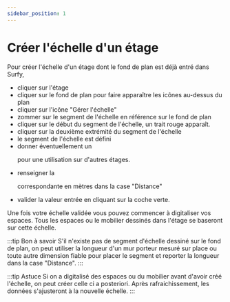 ```yaml
---
sidebar_position: 1
---
```




# Créer l'échelle d'un étage

<Youtube code="NEuqxKqpIJM"/>

Pour créer l'échelle d'un étage dont le fond de plan est déjà entré dans Surfy,

-   cliquer sur l'étage
-   cliquer sur le fond de plan pour faire apparaître les icônes au-dessus du plan
-   cliquer sur l'icône "Gérer l'échelle"
-   zommer sur le segment de l'échelle en référence sur le fond de plan
-   cliquer sur le début du segment de l'échelle, un trait rouge apparaît.
-   cliquer sur la deuxième extrémité du segment de l'échelle
-   le segment de l'échelle est défini
-   donner éventuellement un <P code="mapScale:name" /> pour une utilisation sur d'autres étages.
-   renseigner la <P code="mapScale:length" /> correspondante en mètres dans la case "Distance"
-   valider la valeur entrée en cliquant sur la coche verte.


Une fois votre échelle validée vous pouvez commencer à digitaliser vos espaces.
Tous les espaces ou le mobilier dessinés dans l'étage se baseront sur cette échelle.

:::tip Bon à savoir
S'il n'existe pas de segment d'échelle dessiné sur le fond de plan, on peut utiliser la longueur d'un mur porteur mesuré sur place ou toute autre dimension fiable pour placer le segment et reporter la longueur dans la case "Distance".
:::

:::tip Astuce
Si on a digitalisé des espaces ou du mobilier avant d'avoir créé l'échelle, on peut créer celle ci a posteriori. Après rafraichissement, les données s'ajusteront à la nouvelle échelle.
:::


